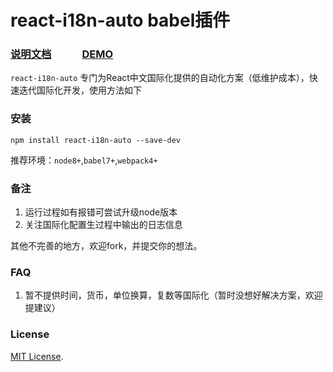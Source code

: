 # react-i18n-auto babel插件

### [说明文档](./doc.md)&emsp;&emsp;&emsp;[DEMO](./demo)




`react-i18n-auto` 专门为React中文国际化提供的自动化方案（低维护成本），快速迭代国际化开发，使用方法如下


### 安装

`npm install react-i18n-auto --save-dev`

推荐环境：`node8+`,`babel7+`,`webpack4+`





### 备注
1. 运行过程如有报错可尝试升级node版本
2. 关注国际化配置生过程中输出的日志信息

其他不完善的地方，欢迎fork，并提交你的想法。

### FAQ

1. 暂不提供时间，货币，单位换算，复数等国际化（暂时没想好解决方案，欢迎提建议）



### License
[MIT License](https://github.com/mr18/react-i18n-auto/blob/master/LICENSE).



















